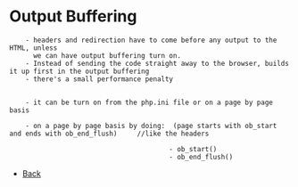 # Output Buffering
		- headers and redirection have to come before any output to the HTML, unless
		  we can have output buffering turn on.
		- Instead of sending the code straight away to the browser, builds it up first in the output buffering
		- there's a small performance penalty


		- it can be turn on from the php.ini file or on a page by page basis

		- on a page by page basis by doing:  (page starts with ob_start and ends with ob_end_flush)		//like the headers

											- ob_start()
											- ob_end_flush()



*   [Back](https://github.com/stefan22/phpIntro)